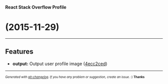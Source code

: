 __React Stack Overflow Profile__

#   (2015-11-29)



---

## Features

- **output:** Output user profile image
  ([4ecc2ced](https://github.com/sean-clayton/react-stackoverflow-profile/commit/4ecc2cedafc73c0c6a22e23a452a8c12636939a9))



---
<sub><sup>*Generated with [git-changelog](https://github.com/rafinskipg/git-changelog). If you have any problem or suggestion, create an issue.* :) **Thanks** </sub></sup>
